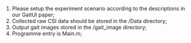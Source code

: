 1. Please setup the experiment scenario according to the descriptions in our GaitUI paper;
2. Collected raw CSI data should be stored in the /Data directory;
3. Output gait images stored in the /gait_image directory;
4. Programme entry is Main.m;
